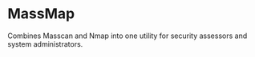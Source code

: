 # MassMap
Combines Masscan and Nmap into one utility for security assessors and system administrators.
